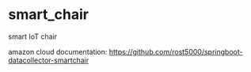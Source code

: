 # smart_chair
smart IoT chair

amazon cloud documentation: https://github.com/rost5000/springboot-datacollector-smartchair
